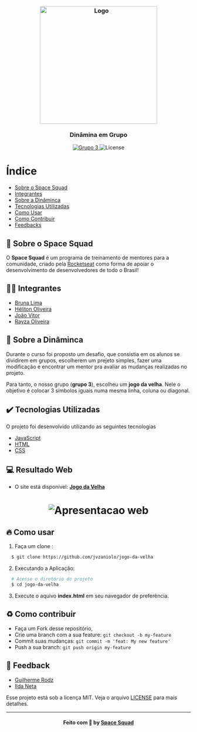 <h3 align="center">
    <img alt="Logo" title="#logo" width="320px" src="https://firebasestorage.googleapis.com/v0/b/resume-7d906.appspot.com/o/logo.png?alt=media&token=fc27a35d-871e-4cf4-9e71-9180c618cde8">
    <br />
    <br />
    <b>Dinâmina em Grupo</b>
    <br />
</h3>
<p align="center">
  <a href="https://rocketseat.com.br//">
    <img alt="Grupo 3" src="https://img.shields.io/badge/Grupo%20-%203-greeen">
  </a>
  <img alt="License" src="https://img.shields.io/badge/licence-MIT-greeen">
</p>

# Índice

- [Sobre o Space Squad](#sobre)
- [Integrantes](#participantes)
- [Sobre a Dinâminca](#dinaminca)
- [Tecnologias Utilizadas](#tecnologias-utilizadas)
- [Como Usar](#como-usar)
- [Como Contribuir](#como-contribuir)
- [Feedbacks](#feedback)

<a id="sobre"></a>

##  :rocket: Sobre o Space Squad

O <strong>Space Squad</strong> é um programa de treinamento de mentores para a comunidade, criado pela <a href="https://rocketseat.com.br/">Rocketseat</a> como forma de apoiar o desenvolvimento de desenvolvedores de todo o Brasil! 

<a id="participantes"></a>

## 👩‍💻 Integrantes

<ul>
<li><a href="https://github.com/BruFurtado" target="_blank">Bruna Lima</a></li>
<li><a href="https://github.com/helitonoliveiraa" target="_blank">Héliton Oliveira</a></li>
<li><a href="https://github.com/jvzaniolo" target="_blank">João Vitor</a></li>
<li><a href="https://github.com/RayzaOliveira" target="_blank">Rayza Oliveira</a></li>
</ul>

<a id="dinaminca"></a>

## :bookmark: Sobre a Dinâminca

Durante o curso foi proposto um desafio, que consistia em os alunos se dividirem em grupos, escolherem um prejeto simples, fazer uma modificação e encontrar um mentor pra avaliar as mudanças realizadas no projeto.

Para tanto, o nosso grupo (<strong>grupo 3</strong>), escolheu um <strong>jogo da velha</strong>. Nele o objetivo é colocar 3 símbolos iguais numa mesma linha, coluna ou diagonal. 

<a id="tecnologias-utilizadas"></a>

## :heavy_check_mark: Tecnologias Utilizadas

O projeto foi desenvolvido utilizando as seguintes tecnologias

- [JavaScript](https://www.javascript.com/)
- [HTML](https://developer.mozilla.org/pt-BR/docs/Web/HTML)
- [CSS](https://developer.mozilla.org/pt-BR/docs/Web/CSS)


## :computer: Resultado Web

- O site está disponível: **[Jogo da Velha](https://spacesquad-jogodavelha.netlify.app/)**


<h1 align="center">
	<img src="https://firebasestorage.googleapis.com/v0/b/resume-7d906.appspot.com/o/ezgif.com-gif-maker.gif?alt=media&token=b6361fa4-501b-4747-9a47-d3427c9aa8cd" alt="Apresentacao web" />
</h1>

<a id="como-usar"></a>


## :fire: Como usar


1. Faça um clone :

```sh
  $ git clone https://github.com/jvzaniolo/jogo-da-velha
```

2. Executando a Aplicação:

```sh
  # Acesse o diretório do projeto
  $ cd jogo-da-velha
```
3. Execute o aquivo <b>index.html</b> em seu navegador de preferência.
<a id="como-contribuir"></a>

## :recycle: Como contribuir

- Faça um Fork desse repositório,
- Crie uma branch com a sua feature: `git checkout -b my-feature`
- Commit suas mudanças: `git commit -m 'feat: My new feature'`
- Push a sua branch: `git push origin my-feature`

<a id="feedback"></a>

## 📌 Feedback

- <a href="https://github.com/guilhermerodz" target="_blank">Guilherme Rodz</a>
- <a href="https://github.com/ildaneta" target="_blank">Ilda Neta</a>
     


Esse projeto está sob a licença MIT. Veja o arquivo [LICENSE](https://github.com/jvzaniolo/jogo-da-velha/blob/master/LICENCE.md) para mais detalhes.

---

<h4 align="center">
    Feito com 💜 by 
    <a href="https://rocketseat.com.br/" target="_blank">Space Squad</a>
  


</h4>
